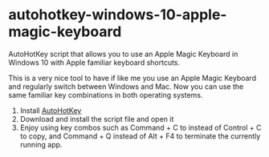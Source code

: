 # autohotkey-windows-10-apple-magic-keyboard
AutoHotKey script that allows you to use an Apple Magic Keyboard in Windows 10 with Apple familiar keyboard shortcuts.

This is a very nice tool to have if like me you use an Apple Magic Keyboard and regularly switch between Windows and Mac. Now you can use the same familiar key combinations in both operating systems.

1. Install [AutoHotKey](https://autohotkey.com/download/)
2. Download and install the script file and open it
3. Enjoy using key combos such as Command + C to instead of Control + C to copy, and Command + Q instead of Alt + F4 to terminate the currently running app.
